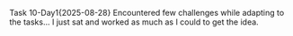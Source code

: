 Task 10-Day1{2025-08-28}
Encountered few challenges while adapting to the tasks...
I just sat and worked as much as I could to get the idea.
